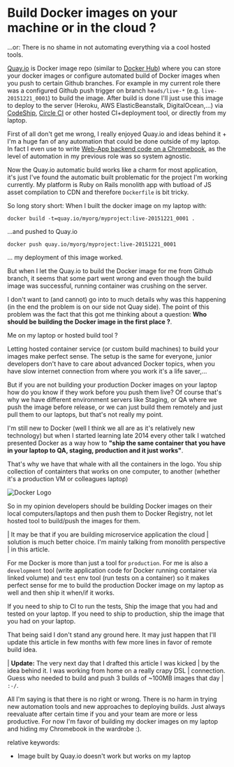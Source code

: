 # Build Docker images on your machine or in the cloud ?

...or: There is no shame in not automating everything via a cool hosted tools.

[Quay.io](https://quay.io/) is Docker image repo (similar to [Docker Hub](https://hub.docker.com/))
where you can store your docker images or configure automated build of
Docker images when you push to certain Github branches. For example in my current role
there was a configured Github push trigger on branch `heads/live-*` (e.g. `live-20151221_0001`)
to build the image. After build is done I'll just use this image
to deploy to the server (Heroku, AWS ElasticBeanstalk, DigitalOcean,...)
via [CodeShip](https://codeship.com/), [Circle CI](https://circleci.com) or other hosted CI+deployment tool, or
directly from my laptop.

First of all don't get me wrong, I really enjoyed Quay.io and ideas behind
it + I'm a huge fan of any automation that could be done outside of my
laptop. In fact I  even use to write [Web-App backend code on a Chromebook](http://www.eq8.eu/blogs/18-chromebook-for-web-developers),
as the level of automation in my previous role was so system agnostic.

Now the Quay.io automatic build works like a charm for most application,
it's just I've found the automatic built problematic for the project I'm working
currently. My platform is Ruby on Rails monolith app
with butload of JS asset compilation to CDN and
therefore `Dockerfile` is bit tricky.

So long story short: When I built the docker image on my laptop with:

`docker build -t=quay.io/myorg/myproject:live-20151221_0001 .`

...and pushed to Quay.io

`docker push quay.io/myorg/myproject:live-20151221_0001`

... my deployment of this image worked.

But when I let the Quay.io to build the Docker image for me from Github
branch, it seems that some part went wrong and even though the build image was successful,
running container was crushing on the server.

I don't want to (and cannot) go into to much details why was this happening (in the end the problem is on our side not Quay side).
The point of this problem was the fact that this got me thinking about a question: **Who should be building the Docker image in the first place ?**.

Me on my laptop or hosted build tool ?

Letting hosted container service (or custom build machines) to build your images make perfect sense.
The setup is the same for everyone, junior developers don't have to care
about advanced Docker topics, when you have slow internet connection from
where you work it's a life saver,...

But if you are not building your production Docker images on your laptop
how do you know if they work before you push them live?
Of course that's why we have different environment
servers like Staging, or QA where we push the image before release, or
we can just build them remotely and just pull them to our laptops, but
that's not really my point.

I'm still new to Docker (well I think we all are as it's relatively new
technology) but when I started learning late 2014 every other talk I
watched presented Docker as a way how to **"ship the same container that
you have in your laptop to QA, staging, production and it just works"**.

That's why we have that whale with all the containers in the logo. You ship
collection of containters that works on one computer, to another
(whether it's a production VM or colleagues laptop)

![Docker Logo](https://www.docker.com/sites/default/files/legal/small_v.png)

So in my opinion developers should be building Docker images on their
local computers/laptops and then push them to Docker Registry, not let hosted tool to build/push
the images for them.

| It may be that if you are building microservice application the cloud
| solution is much better choice. I'm mainly talking from monolith perspective
| in this article.

For me Docker is more than just a tool for `production`. For me is also a
`development` tool (write application code for Docker running container
via linked volume) and `test` env tool (run tests on a container)
so it makes perfect sense for me to build the
production Docker image on my laptop as well and then ship it when/if it works.

If you need to ship to CI to run the tests, Ship the image that you had and tested on your
laptop. If you need to ship to production, ship the image that you had
on your laptop.

That being said I don't stand any ground here. It may just happen that I'll
update this article in few months with few more lines in favor of remote
build idea.

| **Update:** The very next day that I drafted this article I was kicked
| by the idea behind it. I was working from home on a really crapy DSL
| connection. Guess who needed to build and push 3 builds of ~100MB images that day
| `:-/`.

All I'm saying is that there is no right or wrong. There is no harm in trying
new automation tools and new approaches to deploying builds. Just always reevaluate
after certain time if you and your
team are more or less productive. For now I'm favor of building my
docker images on my laptop and hiding my Chromebook in the wardrobe :).

relative keywords:

* Image built by Quay.io doesn't work but works on my laptop
